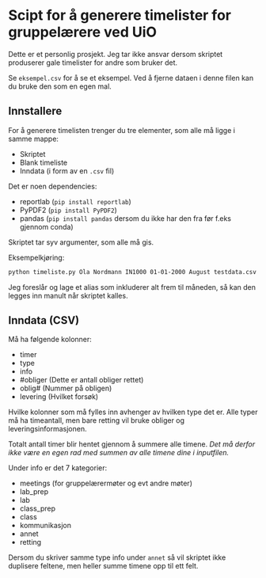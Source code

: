# Scipt for å generere timelister for gruppelærere ved UiO

Dette er et personlig prosjekt. Jeg tar ikke ansvar dersom skriptet produserer gale timelister for andre som bruker det.

Se `eksempel.csv` for å se et eksempel. Ved å fjerne dataen i denne filen kan du bruke den som en egen mal.

## Innstallere

For å generere timelisten trenger du tre elementer, som alle må ligge i samme mappe:

- Skriptet
- Blank timeliste
- Inndata (i form av en `.csv` fil)

Det er noen dependencies:
- reportlab (`pip install reportlab`)
- PyPDF2 (`pip install PyPDF2`)
- pandas (`pip install pandas` dersom du ikke har den fra før f.eks gjennom conda)

Skriptet tar syv argumenter, som alle må gis.

Eksempelkjøring:
```bash
python timeliste.py Ola Nordmann IN1000 01-01-2000 August testdata.csv
```

Jeg foreslår og lage et alias som inkluderer alt frem til måneden, så kan den legges inn manult når skriptet kalles.

## Inndata (CSV)

Må ha følgende kolonner:
- timer
- type
- info
- #obliger (Dette er antall obliger rettet)
- oblig#   (Nummer på obligen)
- levering (Hvilket forsøk)

Hvilke kolonner som må fylles inn avhenger av hvilken type det er. Alle typer må ha timeantall, men bare retting vil bruke obliger og leveringsinformasjonen.

Totalt antall timer blir hentet gjennom å summere alle timene. *Det må derfor ikke være en egen rad med summen av alle timene dine i inputfilen.*

Under info er det 7 kategorier:
- meetings (for gruppelærermøter og evt andre møter)
- lab_prep
- lab
- class_prep
- class
- kommunikasjon
- annet
- retting

Dersom du skriver samme type info under `annet` så vil skriptet ikke duplisere feltene, men heller summe timene opp til ett felt.
